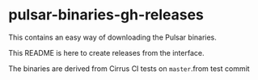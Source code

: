# pulsar-binaries-gh-releases
This contains an easy way of downloading the Pulsar binaries.

This README is here to create releases from the interface.

The binaries are derived from Cirrus CI tests on `master`.from test commit
